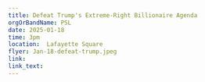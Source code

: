 ```yaml
---
title: Defeat Trump's Extreme-Right Billionaire Agenda
orgOrBandName: PSL
date: 2025-01-18
time: 3pm
location:  Lafayette Square
flyer: Jan-18-defeat-trump.jpeg
link: 
link_text: 
---
```

